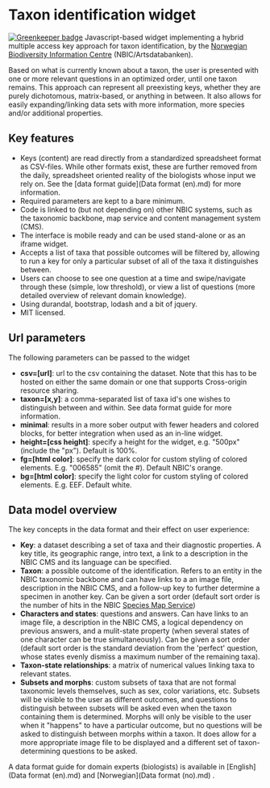 # Taxon identification widget

[![Greenkeeper badge](https://badges.greenkeeper.io/Artsdatabanken/identification_key.svg)](https://greenkeeper.io/)
Javascript-based widget implementing a hybrid multiple access key approach for taxon identification, by the [Norwegian Biodiversity Information Centre](http://www.artsdatabanken.no) (NBIC/Artsdatabanken).

Based on what is currently known about a taxon, the user is presented with one or more relevant questions in an optimized order, until one taxon remains. This approach can represent all preexisting keys, whether they are purely dichotomous, matrix-based, or anything in between. It also allows for easily expanding/linking data sets with more information, more species and/or additional properties.

## Key features
- Keys (content) are read directly from a standardized spreadsheet format as CSV-files. While other formats exist, these are further removed from the daily, spreadsheet oriented reality of the biologists whose input we rely on. See the [data format guide](Data format (en).md) for more information.
- Required parameters are kept to a bare minimum.
- Code is linked to (but not depending on) other NBIC systems, such as the taxonomic backbone, map service and content management system (CMS).
- The interface is mobile ready and can be used stand-alone or as an iframe widget.
- Accepts a list of taxa that possible outcomes will be filtered by, allowing to run a key for only a particular subset of all of the taxa it distinguishes between.
- Users can choose to see one question at a time and swipe/navigate through these (simple, low threshold), or view a list of questions (more detailed overview of relevant domain knowledge).
- Using durandal, bootstrap, lodash and a bit of jquery.
- MIT licensed.

## Url parameters
The following parameters can be passed to the widget
- **csv=[url]**: url to the csv containing the dataset. Note that this has to be hosted on either the same domain or one that supports Cross-origin resource sharing.
- **taxon=[x,y]**: a comma-separated list of taxa id's one wishes to distinguish between and within. See data format guide for more information.
- **minimal**: results in a more sober output with fewer headers and colored blocks, for better integration when used as an in-line widget.
- **height=[css height]**: specify a height for the widget, e.g. "500px" (include the "px"). Default is 100%.
- **fg=[html color]**: specify the dark color for custom styling of colored elements. E.g. "006585" (omit the #). Default NBIC's orange.
- **bg=[html color]**: specify the light color for custom styling of colored elements. E.g. EEF. Default white.

## Data model overview
The key concepts in the data format and their effect on user experience:
- **Key**: a dataset describing a set of taxa and their diagnostic properties. A key title, its geographic range, intro text, a link to a description in the NBIC CMS and its language can be specified.
- **Taxon**: a possible outcome of the identification. Refers to an entity in the NBIC taxonomic backbone and can have links to a an image file, description in the NBIC CMS, and a follow-up key to further determine a specimen in another key. Can be given a sort order (default sort order is the number of hits in the NBIC [Species Map Service](http://artskart.artsdatabanken.no))
- **Characters and states**: questions and answers. Can have links to an image file, a description in the NBIC CMS, a logical dependency on previous answers, and a mulit-state property (when several states of one character can be true simultaneously). Can be given a sort order (default sort order is the standard deviation from the 'perfect' question, whose states evenly dismiss a maximum number of the remaining taxa).
- **Taxon-state relationships**: a matrix of numerical values linking taxa to relevant states.
- **Subsets and morphs**: custom subsets of taxa that are not formal taxonomic levels themselves, such as sex, color variations, etc. Subsets will be visible to the user as different outcomes, and questions to distinguish between subsets will be asked even when the taxon containing them is determined. Morphs will only be visible to the user when it "happens" to have a particular outcome, but no questions will be asked to distinguish between morphs within a taxon. It does allow for a more appropriate image file to be displayed and a different set of taxon-determining questions to be asked.

A data format guide for domain experts (biologists) is available in [English](Data format (en).md)  and [Norwegian](Data format (no).md) .

